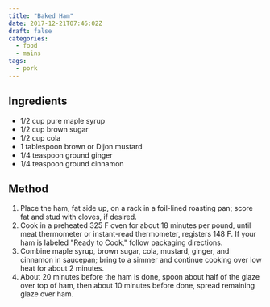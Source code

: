 ```yaml
---
title: "Baked Ham"
date: 2017-12-21T07:46:02Z
draft: false
categories:
  - food
  - mains
tags:
  - pork
---
```


<!--more-->

## Ingredients

* 1/2 cup pure maple syrup
* 1/2 cup brown sugar
* 1/2 cup cola
* 1 tablespoon brown or Dijon mustard
* 1/4 teaspoon ground ginger
* 1/4 teaspoon ground cinnamon

## Method

1. Place the ham, fat side up, on a rack in a foil-lined roasting pan; score fat and stud with cloves, if desired.
1. Cook in a preheated 325 F oven for about 18 minutes per pound, until meat thermometer or instant-read thermometer, registers 148 F. If your ham is labeled "Ready to Cook," follow packaging directions.
1. Combine maple syrup, brown sugar, cola, mustard, ginger, and cinnamon in saucepan; bring to a simmer and continue cooking over low heat for about 2 minutes.
1. About 20 minutes before the ham is done, spoon about half of the glaze over top of ham, then about 10 minutes before done, spread remaining glaze over ham.

